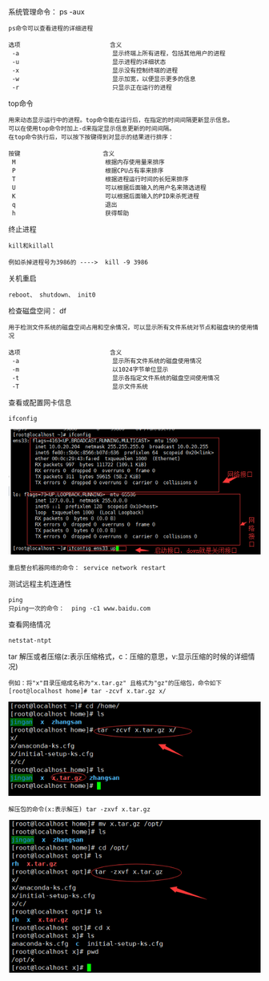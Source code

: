 系统管理命令： ps -aux

    ps命令可以查看进程的详细进程
    
    选项                         含义
     -a                          显示终端上所有进程，包括其他用户的进程
     -u                          显示进程的详细状态
     -x                          显示没有控制终端的进程
     -w                          显示加宽，以便显示更多的信息
     -r                          只显示正在运行的进程   
     
top命令

    用来动态显示运行中的进程。top命令能在运行后，在指定的时间间隔更新显示信息。
    可以在使用top命令时加上-d来指定显示信息更新的时间间隔。
    在top命令执行后，可以按下按键得到对显示的结果进行排序：
    
    按键                       含义
     M                         根据内存使用量来排序
     P                         根据CPU占有率来排序
     T                         根据进程运行时间的长短来排序
     U                         可以根据后面输入的用户名来筛选进程
     K                         可以根据后面输入的PID来杀死进程
     q                         退出
     h                         获得帮助
     
终止进程

    kill和killall
    
    例如杀掉进程号为3986的 ---->  kill -9 3986
    
关机重启

    reboot、 shutdown、 init0
    
检查磁盘空间： df

    用于检测文件系统的磁盘空间占用和空余情况，可以显示所有文件系统对节点和磁盘块的使用情况
    
    选项                         含义
     -a                          显示所有文件系统的磁盘使用情况
     -m                          以1024字节单位显示
     -t                          显示各指定文件系统的磁盘空间使用情况
     -T                          显示文件系统
     
查看或配置网卡信息

    ifconfig
    
![ifconfig](../picture/ifconfig.png)
    
    重启整台机器网络的命令： service network restart
   
测试远程主机连通性

    ping
    只ping一次的命令：  ping -c1 www.baidu.com
    
查看网络情况

    netstat-ntpt
    
tar 解压或者压缩(z:表示压缩格式，c：压缩的意思，v:显示压缩的时候的详细情况)

    例如：将"x"目录压缩成名称为"x.tar.gz" 且格式为"gz"的压缩包，命令如下
    [root@localhost home]# tar -zcvf x.tar.gz x/

![tar](../picture/tar.png)    

    解压包的命令(x:表示解压) tar -zxvf x.tar.gz
    
![tarx](../picture/tarx.png)

    